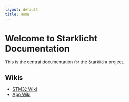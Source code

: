 ```yaml
---
layout: default
title: Home
---
```


# Welcome to Starklicht Documentation

This is the central documentation for the Starklicht project.

## Wikis

* [STM32 Wiki](/stm32/)
* [App Wiki](/app/)